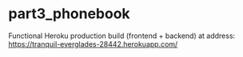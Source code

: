 # part3_phonebook

Functional Heroku production build (frontend + backend) at address: https://tranquil-everglades-28442.herokuapp.com/


